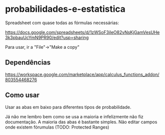 # probabilidades-e-estatistica
Spreadsheet com quase todas as fórmulas necessárias:

https://docs.google.com/spreadsheets/d/1zWSoF3ileO82vNsKjGamVesUHe3k3pbauUcYmN9PR90/edit?usp=sharing

Para usar, ir a "File"->"Make a copy"

## Dependências

https://workspace.google.com/marketplace/app/calculus_functions_addon/803554468276

## Como usar

Usar as abas em baixo para diferentes tipos de probabilidade.

Já não me lembro bem como se usa a maioria e infelizmente não fiz documentação. A maioria das abas é bastante simples. Não editar campos onde existem fórumulas (TODO: Protected Ranges)

